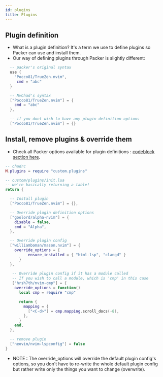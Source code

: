 ```yaml
---
id: plugins
title: Plugins
---
```


## Plugin definition

- What is a plugin definition? It's a term we use to define plugins so Packer can use and install them.
- Our way of defining plugins through Packer is slightly different:

```lua
  -- packer's original syntax
  use {
    "Pocco81/TrueZen.nvim",
     cmd = "abc"
  }

  -- NvChad's syntax
  ["Pocco81/TrueZen.nvim"] = {
    cmd = "abc"
  },

  -- if you dont wish to have any plugin definition options
  ["Pocco81/TrueZen.nvim"] = {}
```

## Install, remove plugins & override them

- Check all Packer options available for plugin definitions : [codeblock section here](https://github.com/wbthomason/packer.nvim#specifying-plugins).

```lua
-- chadrc
M.plugins = require "custom.plugins"
```

```lua
-- custom/plugins/init.lua
-- we're basically returning a table!
return {

  -- Install plugin
  ["Pocco81/TrueZen.nvim"] = {},

  -- Override plugin definition options
  ["goolord/alpha-nvim"] = {
    disable = false,
    cmd = "Alpha",
  },

  -- Override plugin config
  ["williamboman/mason.nvim"] = {
    override_options = {
          ensure_installed = { "html-lsp", "clangd" }
      }
  },
   
   -- Override plugin config if it has a module called
   -- If you wish to call a module, which is 'cmp' in this case
   ["hrsh7th/nvim-cmp"] = {
    override_options = function()
      local cmp = require "cmp"

      return {
        mapping = {
          ["<C-d>"] = cmp.mapping.scroll_docs(-8),
        },
      }
    end,
  },

  -- remove plugin
  ["neovim/nvim-lspconfig"] = false
}
```

- NOTE : The override_options will override the default plugin config's options, so you don't have to re-write the whole default plugin config but rather write only the things you want to change (overwrite).
